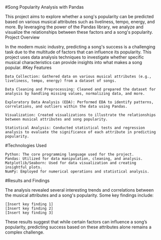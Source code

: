 #Song Popularity Analysis with Pandas

This project aims to explore whether a song's popularity can be predicted based on various musical attributes such as liveliness, tempo, energy, and more. By leveraging the power of the Pandas library, we analyze and visualize the relationships between these factors and a song's popularity.
Project Overview

In the modern music industry, predicting a song's success is a challenging task due to the multitude of factors that can influence its popularity. This project uses data analysis techniques to investigate whether specific musical characteristics can provide insights into what makes a song popular.
#Key Features

    Data Collection: Gathered data on various musical attributes (e.g., liveliness, tempo, energy) from a dataset of songs.

    Data Cleaning and Preprocessing: Cleaned and prepared the dataset for analysis by handling missing values, normalizing data, and more.

    Exploratory Data Analysis (EDA): Performed EDA to identify patterns, correlations, and outliers within the data using Pandas.

    Visualization: Created visualizations to illustrate the relationships between musical attributes and song popularity.

    Statistical Analysis: Conducted statistical tests and regression analysis to evaluate the significance of each attribute in predicting popularity.

#Technologies Used

    Python: The core programming language used for the project.
    Pandas: Utilized for data manipulation, cleaning, and analysis.
    Matplotlib/Seaborn: Used for data visualization and creating insightful plots.
    NumPy: Employed for numerical operations and statistical analysis.

#Results and Findings

The analysis revealed several interesting trends and correlations between the musical attributes and a song's popularity. Some key findings include:

    [Insert key finding 1]
    [Insert key finding 2]
    [Insert key finding 3]

These results suggest that while certain factors can influence a song’s popularity, predicting success based on these attributes alone remains a complex challenge.
